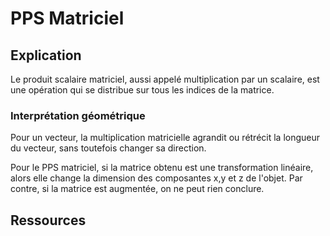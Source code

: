 # PPS Matriciel

## Explication

Le produit scalaire matriciel, aussi appelé multiplication par un scalaire, est une opération qui se distribue sur tous les indices de la matrice.

### Interprétation géométrique

Pour un vecteur, la multiplication matricielle agrandit ou rétrécit la longueur du vecteur, sans toutefois changer sa direction.

Pour le PPS matriciel, si la matrice obtenu est une transformation linéaire, alors elle change la dimension des composantes x,y et z de l'objet. Par contre, si la matrice est augmentée, on ne peut rien conclure.

## Ressources
